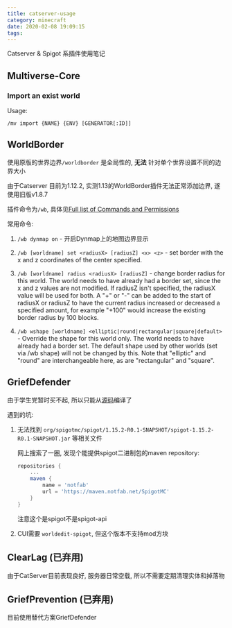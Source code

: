 ```yaml
---
title: catserver-usage
category: minecraft
date: 2020-02-08 19:09:15
tags:
---
```


Catserver & Spigot 系插件使用笔记

<!-- more -->

## Multiverse-Core

### Import an exist world

Usage:

`/mv import {NAME} {ENV} [GENERATOR[:ID]]`

## WorldBorder

使用原版的世界边界`/worldborder` 是全局性的, **无法** 针对单个世界设置不同的边界大小

由于Catserver 目前为1.12.2, 实测1.13的WorldBorder插件无法正常添加边界, 遂使用旧版v1.8.7

插件命令为`/wb`, 具体见[Full list of Commands and Permissions](https://www.spigotmc.org/threads/worldborder.339635/#post-3162179)

常用命令:

1. `/wb dynmap on` - 开启Dynmap上的地图边界显示

2. `/wb [worldname] set <radiusX> [radiusZ] <x> <z>` - set border with the x and z coordinates of the center specified.
3. `/wb [worldname] radius <radiusX> [radiusZ]` - change border radius for this world. The world needs to have already had a border set, since the x and z values are not modified. If radiusZ isn't specified, the radiusX value will be used for both. A "+" or "-" can be added to the start of radiusX or radiusZ to have the current radius increased or decreased a specified amount, for example "+100" would increase the existing border radius by 100 blocks.
4. `/wb wshape [worldname] <elliptic|round|rectangular|square|default>` - Override the shape for this world only. The world needs to have already had a border set. The default shape used by other worlds (set via /wb shape) will not be changed by this. Note that "elliptic" and "round" are interchangeable here, as are "rectangular" and "square".

## GriefDefender

由于学生党暂时买不起, 所以只能从[源码](https://github.com/bloodmc/GriefDefender)编译了

遇到的坑:

1. 无法找到 `org/spigotmc/spigot/1.15.2-R0.1-SNAPSHOT/spigot-1.15.2-R0.1-SNAPSHOT.jar` 等相关文件

   网上搜索了一圈, 发现个能提供spigot二进制包的maven repository:

   ```gradle bukkit/build.gradle
   repositories {
       ...
       maven {
           name = 'notfab'
           url = 'https://maven.notfab.net/SpigotMC'
       }
   }
   ```
   注意这个是spigot不是spigot-api

2. CUI需要 `worldedit-spigot`, 但这个版本不支持mod方块

## ClearLag (已弃用)

由于CatServer目前表现良好, 服务器日常空载, 所以不需要定期清理实体和掉落物

## GriefPrevention (已弃用)

目前使用替代方案GriefDefender